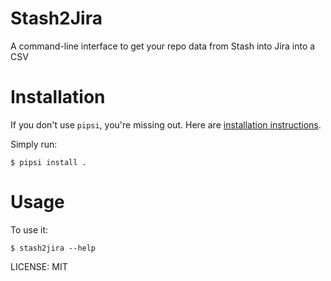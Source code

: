 # Stash2Jira

A command-line interface to get your repo data from Stash into Jira into a CSV


# Installation

If you don't use `pipsi`, you're missing out.
Here are [installation instructions](https://github.com/mitsuhiko/pipsi#readme).

Simply run:

    $ pipsi install .


# Usage

To use it:

    $ stash2jira --help

LICENSE: MIT